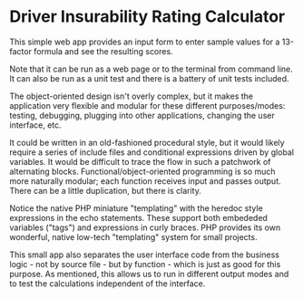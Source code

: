 Driver Insurability Rating Calculator
=====================

This simple web app provides an input form to enter sample values for a 13-factor formula and see the resulting
scores.

Note that it can be run as a web page or to the terminal from command line.  It can also be run as a unit test
and there is a battery of unit tests included.

The object-oriented design isn't overly complex, but it makes the application very flexible and modular for these
different purposes/modes: testing, debugging, plugging into other applications, changing the user interface, etc.

It could be written in an old-fashioned procedural style, but it would likely require a series of include files
and conditional expressions driven by global variables.  It would be difficult to trace the flow in such a patchwork
of alternating blocks.  Functional/object-oriented programming is so much more naturally modular; each function
receives input and passes output.  There can be a little duplication, but there is clarity.

Notice the native PHP miniature "templating" with the heredoc style expressions in the echo statements.  These
support both embededed variables ("tags") and expressions in curly braces.  PHP provides its own wonderful, native
low-tech "templating" system for small projects.

This small app also separates the user interface code from the business logic - not by source file - but by
function - which is just as good for this purpose.  As mentioned, this allows us to run in different output
modes and to test the calculations independent of the interface.
